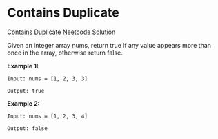 # Contains Duplicate

[Contains Duplicate](https://leetcode.com/problems/contains-duplicate/)
[Neetcode Solution](https://www.youtube.com/watch?v=3OamzN90kPg&pp=ygUbbmVldGNvZGUgY29udGFpbnMgZHVwbGljYXRl)

Given an integer array nums, return true if any value appears more than once in
the array, otherwise return false.

**Example 1:**

```
Input: nums = [1, 2, 3, 3]

Output: true
```

**Example 2:**

```
Input: nums = [1, 2, 3, 4]

Output: false
```
